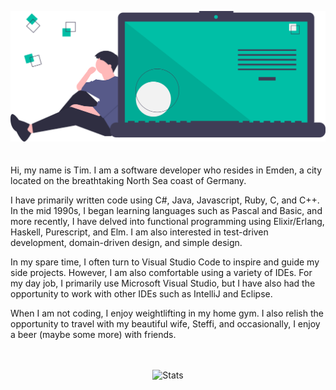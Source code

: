 
![title image](https://raw.githubusercontent.com/timdeputter/timdeputter/master/undraw_code_thinking_1jeh.svg)
<br/>
<br/>
<br/>
Hi, my name is Tim. I am a software developer who resides in Emden, a city located on the breathtaking North Sea coast of Germany.

I have primarily written code using C#, Java, Javascript, Ruby, C, and C++. In the mid 1990s, I began learning languages such as Pascal and Basic, and more recently, I have delved into functional programming using Elixir/Erlang, Haskell, Purescript, and Elm. I am also interested in test-driven development, domain-driven design, and simple design.

In my spare time, I often turn to Visual Studio Code to inspire and guide my side projects. However, I am also comfortable using a variety of IDEs. For my day job, I primarily use Microsoft Visual Studio, but I have also had the opportunity to work with other IDEs such as IntelliJ and Eclipse.

When I am not coding, I enjoy weightlifting in my home gym. I also relish the opportunity to travel with my beautiful wife, Steffi, and occasionally, I enjoy a beer (maybe some more) with friends.
<br/>
<br/>
<br/>
<p align="center">
  <img alt="Stats" src="https://github-readme-stats.vercel.app/api?username=timdeputter&show_icons=true&title_color=00bfa6&icon_color=79ff97&text_color=efefef&bg_color=3f3d56" />
</p>
